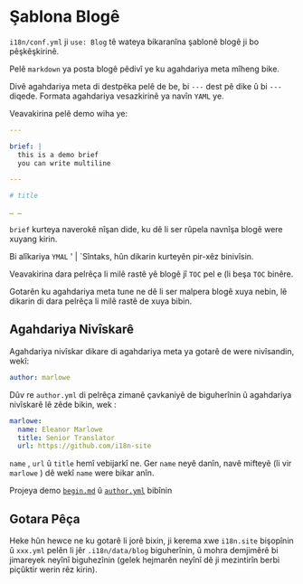 # Şablona Blogê

`i18n/conf.yml` ji `use: Blog` tê wateya bikaranîna şablonê blogê ji bo pêşkêşkirinê.

Pelê `markdown` ya posta blogê pêdivî ye ku agahdariya meta mîheng bike.

Divê agahdariya meta di destpêka pelê de be, bi `---` dest pê dike û bi `---` diqede. Formata agahdariya vesazkirinê ya navîn `YAML` ye.

Veavakirina pelê demo wiha ye:

```yml
---

brief: |
  this is a demo brief
  you can write multiline

---

# title

… …
```

`brief` kurteya naverokê nîşan dide, ku dê li ser rûpela navnîşa blogê were xuyang kirin.

Bi alîkariya `YMAL` ' | `Sîntaks, hûn dikarin kurteyên pir-xêz binivîsin.

Veavakirina dara pelrêça li milê rastê yê blogê jî `TOC` pel e (li beşa `TOC` binêre.

Gotarên ku agahdariya meta tune ne dê li ser malpera blogê xuya nebin, lê dikarin di dara pelrêça li milê rastê de xuya bibin.

## Agahdariya Nivîskarê

Agahdariya nivîskar dikare di agahdariya meta ya gotarê de were nivîsandin, wekî:

```yml
author: marlowe
```

Dûv re `author.yml` di pelrêça zimanê çavkaniyê de biguherînin û agahdariya nivîskarê lê zêde bikin, wek :

```yml
marlowe:
  name: Eleanor Marlowe
  title: Senior Translator
  url: https://github.com/i18n-site
```

`name` , `url` û `title` hemî vebijarkî ne. Ger `name` neyê danîn, navê mifteyê (li vir `marlowe` ) dê wekî `name` were bikar anîn.

Projeya demo [`begin.md`](https://github.com/i18n-site/demo.i18n.site/blob/main/en/blog/news/begin.md?plain=1) û [`author.yml`](https://github.com/i18n-site/demo.i18n.site/blob/main/en/author.yml) bibînin

## Gotara Pêça

Heke hûn hewce ne ku gotarê li jorê bixin, ji kerema xwe `i18n.site` bişopînin û `xxx.yml` pelên li jêr `.i18n/data/blog` biguherînin, û mohra demjimêrê bi jimareyek neyînî biguhezînin (gelek hejmarên neyînî dê ji mezintirîn berbi piçûktir werin rêz kirin).